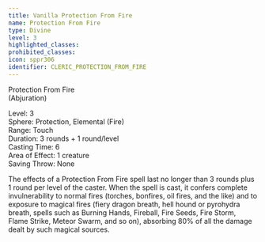 ```yaml
---
title: Vanilla Protection From Fire
name: Protection From Fire
type: Divine
level: 3
highlighted_classes: 
prohibited_classes: 
icon: sppr306
identifier: CLERIC_PROTECTION_FROM_FIRE
---
```

Protection From Fire  
(Abjuration)  
  
Level: 3  
Sphere: Protection, Elemental (Fire)   
Range: Touch   
Duration: 3 rounds + 1 round/level  
Casting Time: 6   
Area of Effect: 1 creature   
Saving Throw: None   
  
The effects of a Protection From Fire spell last no longer than 3 rounds plus 1 round per level of the caster. When the spell is cast, it confers complete invulnerability to normal fires (torches, bonfires, oil fires, and the like) and to exposure to magical fires (fiery dragon breath, hell hound or pyrohydra breath, spells such as Burning Hands, Fireball, Fire Seeds, Fire Storm, Flame Strike, Meteor Swarm, and so on), absorbing 80% of all the damage dealt by such magical sources.  
